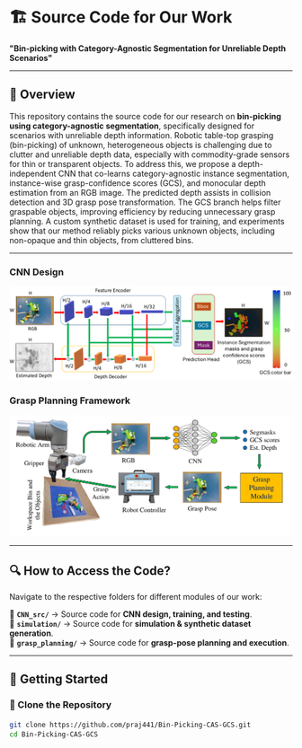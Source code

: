 # 🏗️ **Source Code for Our Work**  
**"Bin-picking with Category-Agnostic Segmentation for Unreliable Depth Scenarios"**  

---

## 📌 **Overview**  
This repository contains the source code for our research on **bin-picking using category-agnostic segmentation**, specifically designed for scenarios with unreliable depth information. Robotic table-top grasping (bin-picking) of unknown, heterogeneous objects is challenging due to clutter and unreliable depth data, especially with commodity-grade sensors for thin or transparent objects. To address this, we propose a depth-independent CNN that co-learns category-agnostic instance segmentation, instance-wise grasp-confidence scores (GCS), and monocular depth estimation from an RGB image. The predicted depth assists in collision detection and 3D grasp pose transformation. The GCS branch helps filter graspable objects, improving efficiency by reducing unnecessary grasp planning. A custom synthetic dataset is used for training, and experiments show that our method reliably picks various unknown objects, including non-opaque and thin objects, from cluttered bins.

---




### **CNN Design**
<img src="data/images/cnn_design.png" alt="CNN Design" width="900">

### **Grasp Planning Framework**
<img src="data/images/grasp_planning_framework.png" alt="Grasp Planning Framework" width="900">

---

## 🔍 **How to Access the Code?**  

Navigate to the respective folders for different modules of our work:  

📂 **`CNN_src/`** → Source code for **CNN design, training, and testing**.  
📂 **`simulation/`** → Source code for **simulation & synthetic dataset generation**.  
📂 **`grasp_planning/`** → Source code for **grasp-pose planning and execution**.  

---

## 🚀 **Getting Started**  
### **🔹 Clone the Repository**  
```bash
git clone https://github.com/praj441/Bin-Picking-CAS-GCS.git
cd Bin-Picking-CAS-GCS
